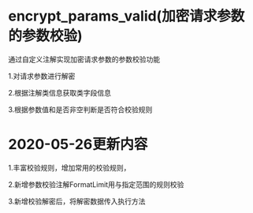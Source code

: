 # encrypt_params_valid(加密请求参数的参数校验)
通过自定义注解实现加密请求参数的参数校验功能

1.对请求参数进行解密

2.根据注解类信息获取类字段信息

3.根据参数值和是否非空判断是否符合校验规则


# 2020-05-26更新内容
1.丰富校验规则，增加常用的校验规则，

2.新增参数校验注解FormatLimit用与指定范围的规则校验

3.新增校验解密后，将解密数据传入执行方法
